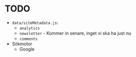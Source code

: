 # TODO

- `data/siteMetadata.js`:
  - `analytics`
  - `newsletter` - Kommer in senare, inget vi ska ha just nu
  - `comments`
- Sökmotor
  - Google